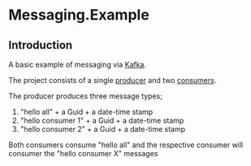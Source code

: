 # Messaging.Example

## Introduction
A basic example of messaging via [Kafka](https://kafka.apache.org/).

The project consists of a single [producer](https://docs.confluent.io/platform/current/clients/producer.html) and two [consumers](https://docs.confluent.io/platform/current/clients/consumer.html).

The producer produces three message types;
1. "hello all" + a Guid + a date-time stamp
2. "hello consumer 1" + a Guid + a date-time stamp
3. "hello consumer 2" + a Guid + a date-time stamp

Both consumers consume "hello all" and the respective consumer will consumer the "hello consumer X" messages


